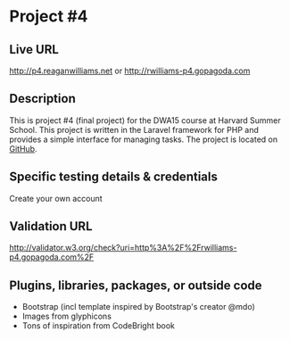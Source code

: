 # Project #4

## Live URL
<http://p4.reaganwilliams.net>
or
<http://rwilliams-p4.gopagoda.com>

## Description
This is project #4 (final project) for the DWA15 course at Harvard Summer School. This project is written in the Laravel framework for PHP and provides a simple interface for managing tasks. The project is located on [GitHub](https://github.com/reagan83/s15-p4).

## Specific testing details & credentials
Create your own account

## Validation URL
<http://validator.w3.org/check?uri=http%3A%2F%2Frwilliams-p4.gopagoda.com%2F>

## Plugins, libraries, packages, or outside code
* Bootstrap (incl template inspired by Bootstrap's creator @mdo)
* Images from glyphicons
* Tons of inspiration from CodeBright book


